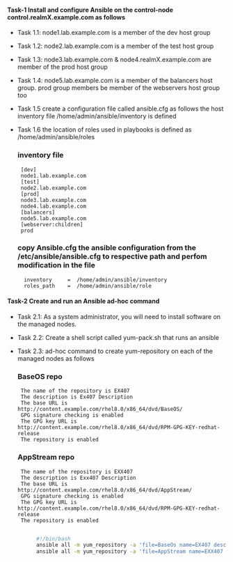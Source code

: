  <h4>Task-1 Install and configure Ansible on the control-node control.realmX.example.com as follows </h4>

  - Task 1.1: node1.lab.example.com is a member of the dev host group
  - Task 1.2: node2.lab.example.com is a member of the test host group
  - Task 1.3: node3.lab.example.com & node4.realmX.example.com are 
              member of the prod host group 
  - Task 1.4: node5.lab.example.com is a member of the balancers host group.
              prod group members be member of the webservers host group too
  - Task 1.5  create a configuration file called ansible.cfg as follows
              the host inventory file /home/admin/ansible/inventory is
              defined
  - Task 1.6  the location of roles used in playbooks is defined as
              /home/admin/ansible/roles       
    <h3>inventory file </h3>

         [dev]
         node1.lab.example.com
         [test]
         node2.lab.example.com
         [prod]
         node3.lab.example.com
         node4.lab.example.com
         [balancers]
         node5.lab.example.com
         [webserver:children]
         prod


    <h3>copy Ansible.cfg the ansible configuration from the /etc/ansible/ansible.cfg to respective path and perfom modification in the file</h3>

          inventory     =  /home/admin/ansible/inventory
          roles_path    =  /home/admin/ansible/role

 <h4>Task-2 Create and run an Ansible ad-hoc command</h4>

  - Task 2.1: As a system administrator, you will need to install software 
              on the managed nodes.
  - Task 2.2: Create a shell script called yum-pack.sh that runs an ansible
  - Task 2.3: ad-hoc command to create yum-repository on each of the
              managed nodes as follows

    <h3>BaseOS repo</h3>

         The name of the repository is EX407
         The description is Ex407 Description
         The base URL is http://content.example.com/rhel8.0/x86_64/dvd/BaseOS/
         GPG signature checking is enabled
         The GPG key URL is http://content.example.com/rhel8.0/x86_64/dvd/RPM-GPG-KEY-redhat-release
         The repository is enabled

    <h3>AppStream repo</h3>

         The name of the repository is EXX407
         The description is Exx407 Description
         The base URL is http://content.example.com/rhel8.0/x86_64/dvd/AppStream/
         GPG signature checking is enabled
         The GPG key URL is http://content.example.com/rhel8.0/x86_64/dvd/RPM-GPG-KEY-redhat-release 
         The repository is enabled

    ```bash

          #!/bin/bash
          ansible all -m yum_repository -a 'file=BaseOs name=EX407 description=Ex407 baseurl=http://content.example.com/rhel8.0/x86_64/dvd/BaseOS/ gpgcheck=yes gpgkey=http://content.example.com/rhel8.0/x86_64/dvd/RPM-GPG-KEY-redhat-release enabled=yes'
          ansible all -m yum_repository -a 'file=AppStream name=EXX407 description=Exx407 baseurl=http://content.example.com/rhel8.0/x86_64/dvd/AppStream/ gpgcheck=yes gpgkey=http://content.example.com/rhel8.0/x86_64/dvd/RPM-GPG- KEY-redhat-release enabled=yes'







